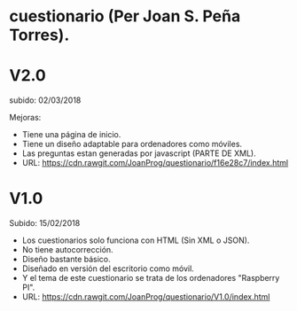 # cuestionario (Per Joan S. Peña Torres).

# V2.0
subido: 02/03/2018

Mejoras: 
* Tiene una página de inicio. 
* Tiene un diseño adaptable para ordenadores como móviles. 
* Las preguntas estan generadas por javascript (PARTE DE XML). 
* URL: https://cdn.rawgit.com/JoanProg/questionario/f16e28c7/index.html

# V1.0 
Subido: 15/02/2018

* Los cuestionarios solo funciona con HTML (Sin XML o JSON). 
* No tiene autocorrección. 
* Diseño bastante básico. 
* Diseñado en versión del escritorio como móvil. 
* Y el tema de este cuestionario se trata de los ordenadores "Raspberry PI". 
* URL: https://cdn.rawgit.com/JoanProg/questionario/V1.0/index.html
